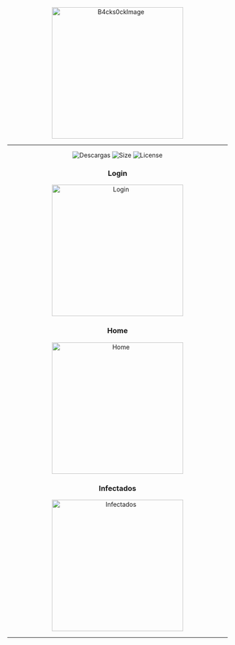 <div id="image" align="center">
  <img src="https://raw.githubusercontent.com/alk4x/alk4x/main/assets/cube.png" alt="B4cks0ckImage" height="300">
</div>


---

<div id="badges" align="center">
  <img src="https://img.shields.io/github/downloads/c0br40x/b4cks0ck/total?label=Downloads" alt="Descargas">
  <img src="https://img.shields.io/github/repo-size/c0br40x/b4cks0ck?label=Size" alt="Size">
  <img src="https://img.shields.io/badge/License-MIT-red" alt="License">
</div>

<div id="captures" align="center">
  <h3>Login</h3>
  <img src="https://media.discordapp.net/attachments/858862104709693490/933539886940692480/unknown.png?width=1032&height=559" alt="Login" height="300">
  <h3>Home</h3>
  <img src="https://media.discordapp.net/attachments/858862104709693490/933540006444793936/unknown.png?width=1030&height=559" alt="Home" height="300">
  <h3>Infectados</h3>
  <img src="https://media.discordapp.net/attachments/858862104709693490/933540197621170176/unknown.png?width=1037&height=559" alt="Infectados" height="300">
</div>

---

